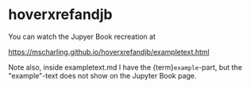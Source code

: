 # hoverxrefandjb

You can watch the Jupyer Book recreation at

https://mscharling.github.io/hoverxrefandjb/exampletext.html

Note also, inside exampletext.md I have the {term}`example`-part, but the "example"-text does not show on the Jupyter Book page.
